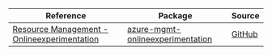 | Reference | Package | Source |
|---|---|---|
|[Resource Management - Onlineexperimentation](mgmt-onlineexperimentation-readme.md)|[azure-mgmt-onlineexperimentation](https://pypi.org/project/azure-mgmt-onlineexperimentation)|[GitHub](https://github.com/Azure/azure-sdk-for-python/blob/main/sdk/onlineexperimentation/azure-mgmt-onlineexperimentation)|
